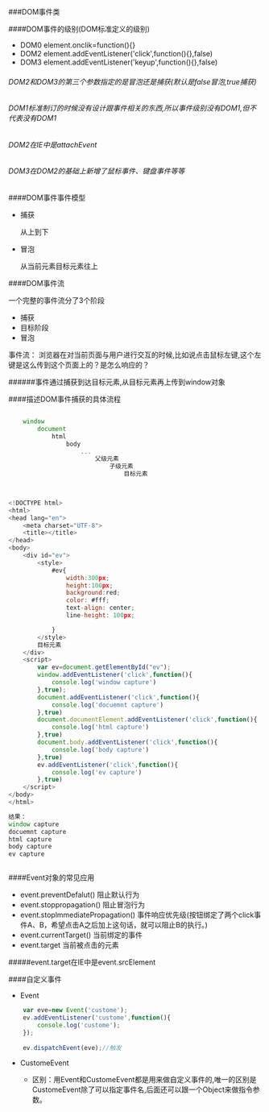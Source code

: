 ###DOM事件类


####DOM事件的级别(DOM标准定义的级别)

 * DOM0 element.onclik=function(){}
 * DOM2 element.addEventListener('click',function(){},false)
 * DOM3 element.addEventListener('keyup',function(){},false)
    
###### DOM2和DOM3的第三个参数指定的是冒泡还是捕获(默认是false冒泡,true捕获)
###### DOM1标准制订的时候没有设计跟事件相关的东西,所以事件级别没有DOM1,但不代表没有DOM1
###### DOM2在IE中是attachEvent
###### DOM3在DOM2的基础上新增了鼠标事件、键盘事件等等

####DOM事件事件模型
    
* 捕获

    从上到下
        
* 冒泡
    
    从当前元素目标元素往上
        
####DOM事件流

   一个完整的事件流分了3个阶段
    
* 捕获
* 目标阶段
* 冒泡
    
事件流：
     浏览器在对当前页面与用户进行交互的时候,比如说点击鼠标左键,这个左键是这么传到这个页面上的？是怎么响应的？
    
    
 ######事件通过捕获到达目标元素,从目标元素再上传到window对象

####描述DOM事件捕获的具体流程

```js

    window
        document
            html
                body
                    ...
                        父级元素
                            子级元素
                                目标元素
    
```

```js

<!DOCTYPE html>
<html>
<head lang="en">
    <meta charset="UTF-8">
    <title></title>
</head>
<body>
    <div id="ev">
        <style>
            #ev{
                width:300px;
                height:100px;
                background:red;
                color: #fff;
                text-align: center;
                line-height: 100px;

            }
        </style>
        目标元素
    </div>
    <script>
        var ev=document.getElementById("ev");
        window.addEventListener('click',function(){
            console.log('window capture')
        },true);
        document.addEventListener('click',function(){
            console.log('docuemnt capture')
        },true)
        document.documentElement.addEventListener('click',function(){
            console.log('html capture')
        },true)
        document.body.addEventListener('click',function(){
            console.log('body capture')
        },true)
        ev.addEventListener('click',function(){
            console.log('ev capture')
        },true)
    </script>
</body>
</html>

结果：
window capture
docuemnt capture
html capture
body capture
ev capture



```

####Event对象的常见应用


* event.preventDefalut()                阻止默认行为
* event.stoppropagation()               阻止冒泡行为
* event.stoplmmediatePropagation()      事件响应优先级(按钮绑定了两个click事件A、B，希望点击A之后加上这句话，就可以阻止B的执行。)
* event.currentTarget()                 当前绑定的事件
* event.target                          当前被点击的元素
    
#####event.target在IE中是event.srcElement

####自定义事件

* Event

```js
    var eve=new Event('custome');
    ev.addEventListener('custome',function(){
        console.log('custome');
    });
    
    ev.dispatchEvent(eve);//触发

```
*  CustomeEvent

    * 区别：用Event和CustomeEvent都是用来做自定义事件的,唯一的区别是
  CustomeEvent除了可以指定事件名,后面还可以跟一个Object来做指令参数。